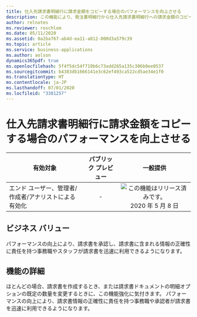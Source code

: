 ```yaml
---
title: 仕入先請求書明細行に請求金額をコピーする場合のパフォーマンスを向上させる
description: この機能により、発注書明細行から仕入先請求書明細行への請求金額のコピーが高速になります。
author: relnotes
ms.reviewer: roschlom
ms.date: 05/11/2020
ms.assetid: 0a2ba767-ab4d-ea11-a812-000d3a579c39
ms.topic: article
ms.service: business-applications
ms.author: aolson
dynamics365pdf: true
ms.openlocfilehash: 5f4f5dc54f719b6c73add265a135c306b0ee0537
ms.sourcegitcommit: b4383db1666141e3c62ef493ca522cd5ae34e1f0
ms.translationtype: HT
ms.contentlocale: ja-JP
ms.lasthandoff: 07/01/2020
ms.locfileid: "3381257"
---
```

# <a name="improve-performance-when-copying-charges-to-vendor-invoice-lines"></a>仕入先請求書明細行に請求金額をコピーする場合のパフォーマンスを向上させる


| 有効対象    |  パブリック プレビュー | 一般提供 | 
| ---------- | :----------: |:----------: |
|エンド ユーザー、管理者/作成者/アナリストによる有効化|-| ![この機能はリリース済みです。](/dynamics365-release-plan/media/green-checkmark.png "この機能はリリース済みです。") 2020 年 5 月 8 日|


## <a name="business-value"></a>ビジネス バリュー
<!-- bv start -->
パフォーマンスの向上により、請求書を承認し、請求書に含まれる情報の正確性に責任を持つ事務職やスタッフが請求書を迅速に利用できるようになります。
<!-- bv end -->



## <a name="feature-details"></a>機能の詳細
<!--feature detail start -->
ほとんどの場合、請求書を作成するとき、または請求書ドキュメントの明細オプションの既定の数量を変更するときに、この機能強化に気付きます。 パフォーマンスの向上により、請求書情報の正確性に責任を持つ事務職や承認者が請求書を迅速に利用できるようになります。
<!--feature detail end -->









